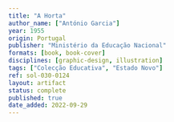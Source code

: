 ```yaml
---
title: "A Horta"
author_name: ["António Garcia"]
year: 1955
origin: Portugal
publisher: "Ministério da Educação Nacional"
formats: [book, book-cover]
disciplines: [graphic-design, illustration]
tags: ["Colecção Educativa", "Estado Novo"]
ref: sol-030-0124
layout: artifact
status: complete
published: true
date_added: 2022-09-29
---
```

